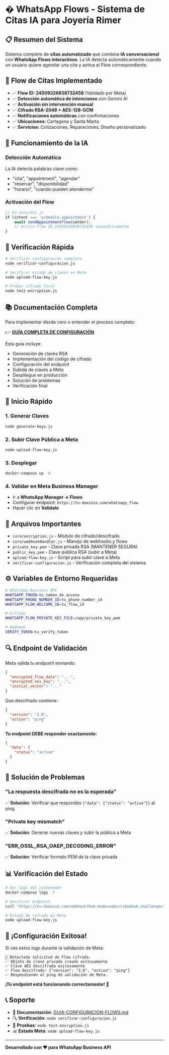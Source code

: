 # � WhatsApp Flows - Sistema de Citas IA para Joyería Rimer

## 📋 Resumen del Sistema

Sistema completo de **citas automatizado** que combina **IA conversacional** con **WhatsApp Flows interactivos**. La IA detecta automáticamente cuando un usuario quiere agendar una cita y activa el Flow correspondiente.

## 🎯 Flow de Citas Implementado
- ✅ **Flow ID: 24509326838732458** (Validado por Meta)
- ✅ **Detección automática de intenciones** con Gemini AI
- ✅ **Activación sin intervención manual**
- ✅ **Cifrado RSA-2048 + AES-128-GCM**
- ✅ **Notificaciones automáticas** con confirmaciones
- ✅ **Ubicaciones:** Cartagena y Santa Marta
- ✅ **Servicios:** Cotizaciones, Reparaciones, Diseño personalizado

## 🤖 Funcionamiento de la IA

### Detección Automática
La IA detecta palabras clave como:
- "cita", "appointment", "agendar"
- "reservar", "disponibilidad"
- "horario", "cuando pueden atenderme"

### Activación del Flow
```javascript
// En core/bot.js
if (intent === 'schedule_appointment') {
    await sendAppointmentFlow(sender);
    // Activa Flow ID 24509326838732458 automáticamente
}
```

## 🔧 Verificación Rápida

```bash
# Verificar configuración completa
node verificar-configuracion.js

# Verificar estado de claves en Meta
node upload-flow-key.js

# Probar cifrado local
node test-encryption.js
```

## 📚 Documentación Completa

Para implementar desde cero o entender el proceso completo:

👉 **[GUÍA COMPLETA DE CONFIGURACIÓN](./GUIA-CONFIGURACION-FLOWS.md)**

Esta guía incluye:
- Generación de claves RSA
- Implementación del código de cifrado
- Configuración del endpoint
- Subida de claves a Meta
- Despliegue en producción
- Solución de problemas
- Verificación final

## 🚀 Inicio Rápido

### 1. Generar Claves
```bash
node generate-keys.js
```

### 2. Subir Clave Pública a Meta
```bash
node upload-flow-key.js
```

### 3. Desplegar
```bash
docker-compose up -d
```

### 4. Validar en Meta Business Manager
- Ir a **WhatsApp Manager → Flows**
- Configurar endpoint: `https://tu-dominio.com/whatsapp_flow`
- Hacer clic en **Validate**

## 🔐 Arquivos Importantes

- `core/encryption.js` - Módulo de cifrado/descifrado
- `core/webhookHandler.js` - Manejo de webhooks y flows
- `private_key.pem` - Clave privada RSA (MANTENER SEGURA)
- `public_key.pem` - Clave pública RSA (subir a Meta)
- `upload-flow-key.js` - Script para subir clave a Meta
- `verificar-configuracion.js` - Verificación completa del sistema

## ⚙️ Variables de Entorno Requeridas

```bash
# WhatsApp Business API
WHATSAPP_TOKEN=tu_token_de_acceso
WHATSAPP_PHONE_NUMBER_ID=tu_phone_number_id
WHATSAPP_FLOW_WELCOME_ID=tu_flow_id

# Cifrado
WHATSAPP_FLOW_PRIVATE_KEY_FILE=/app/private_key.pem

# Webhook
VERIFY_TOKEN=tu_verify_token
```

## 🔍 Endpoint de Validación

Meta valida tu endpoint enviando:
```json
{
  "encrypted_flow_data": "...",
  "encrypted_aes_key": "...",
  "initial_vector": "..."
}
```

Que descifrado contiene:
```json
{
  "version": "3.0",
  "action": "ping"
}
```

**Tu endpoint DEBE responder exactamente:**
```json
{
  "data": {
    "status": "active"
  }
}
```

## 🐛 Solución de Problemas

### "La respuesta descifrada no es la esperada"
✅ **Solución**: Verificar que respondes `{"data": {"status": "active"}}` al ping

### "Private key mismatch"
✅ **Solución**: Generar nuevas claves y subir la pública a Meta

### "ERR_OSSL_RSA_OAEP_DECODING_ERROR"
✅ **Solución**: Verificar formato PEM de la clave privada

## 📊 Verificación del Estado

```bash
# Ver logs del contenedor
docker-compose logs -f

# Verificar endpoint
curl "https://tu-dominio.com/webhook?hub.mode=subscribe&hub.challenge=test&hub.verify_token=tu_token"

# Estado de cifrado en Meta
node upload-flow-key.js
```

## 🎉 ¡Configuración Exitosa!

Si ves estos logs durante la validación de Meta:

```
🔄 Detectada solicitud de Flow cifrada.
✅ Objeto de clave privada creado exitosamente
✅ Clave AES descifrada exitosamente
✅ Flow descifrado: {"version": "3.0", "action": "ping"}
✅ Respondiendo al ping de validación de Meta.
```

**¡Tu endpoint está funcionando correctamente!** 🚀

## 📞 Soporte

- 📖 **Documentación**: [GUIA-CONFIGURACION-FLOWS.md](./GUIA-CONFIGURACION-FLOWS.md)
- 🔍 **Verificación**: `node verificar-configuracion.js`
- 🧪 **Pruebas**: `node test-encryption.js`
- 📊 **Estado Meta**: `node upload-flow-key.js`

---

**Desarrollado con ❤️ para WhatsApp Business API**